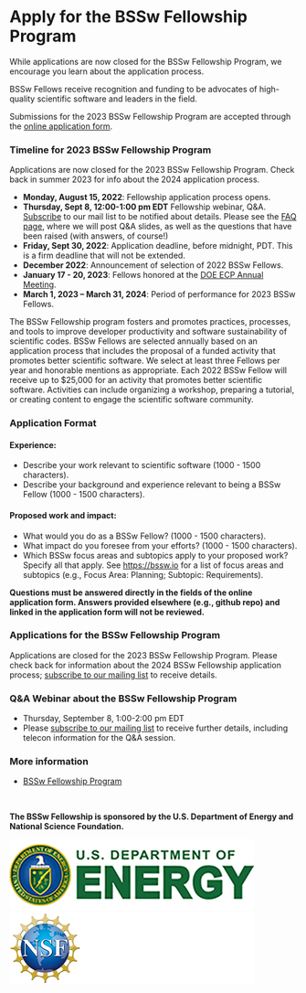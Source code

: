 # Apply for the BSSw Fellowship Program 

<!--BSSw is currently accepting applications for the 2023 BSSw Fellowship Program. -->
While applications are now closed for the BSSw Fellowship Program, we encourage you learn about the application process.  
<!--Applications for the 2023 BSSw Fellowship Program will open August 15, 2022. We encourage you learn about the application process now ... And join the BSSw community by contributing to the BSSw site. -->

BSSw Fellows receive recognition and funding to be advocates of high-quality scientific software and leaders in the field.  

Submissions for the 2023 BSSw Fellowship Program are accepted through the [online application form](https://docs.google.com/forms/d/e/1FAIpQLSevs3TJd5dQZ0AWg0V1GSq4y8VzL-iyTD4E8j9aTt9GLRy_cQ/viewform?usp=sf_link).

### Timeline for 2023 BSSw Fellowship Program

Applications are now closed for the 2023 BSSw Fellowship Program. Check back in summer 2023 for info about the 2024 application process. 

- **Monday, August 15, 2022**: Fellowship application process opens.
- **Thursday, Sept 8, 12:00-1:00 pm EDT** Fellowship webinar, Q&A. [Subscribe](https://bssw.io/pages/receive-our-email-digest) to our mail list to be notified about details. Please see the [FAQ page](https://bssw.io/pages/bssw-fellowship-faq), where we will post Q&A slides, as well as the questions that have been raised (with answers, of course!)
- **Friday, Sept 30, 2022**: Application deadline, before midnight, PDT. This is a firm deadline that will not be extended.
- **December 2022**: Announcement of selection of 2022 BSSw Fellows.
- **January 17 - 20, 2023**: Fellows honored at the [DOE ECP Annual Meeting](https://www.ecpannualmeeting.com/).
- **March 1, 2023 – March 31, 2024**: Period of performance for 2023 BSSw Fellows.


The BSSw Fellowship program fosters and promotes practices, processes, and tools to improve developer productivity and software sustainability of scientific codes. BSSw Fellows are selected annually based on an application process that includes the proposal of a funded activity that promotes better scientific software. We select at least three Fellows per year and honorable mentions as appropriate. Each 2022 BSSw Fellow will receive up to $25,000 for an activity that promotes better scientific software. Activities can include organizing a workshop, preparing a tutorial, or creating content to engage the scientific software community. 

### Application Format
#### Experience:

- Describe your work relevant to scientific software (1000 - 1500 characters).
- Describe your background and experience relevant to being a BSSw Fellow (1000 - 1500 characters).

#### Proposed work and impact:

- What would you do as a BSSw Fellow? (1000 - 1500 characters).
- What impact do you foresee from your efforts? (1000 - 1500 characters).
- Which BSSw focus areas and subtopics apply to your proposed work? Specify all that apply. See https://bssw.io for a list of focus areas and subtopics (e.g., Focus Area: Planning; Subtopic: Requirements). 

**Questions must be answered directly in the fields of the online application form.  Answers provided elsewhere (e.g., github repo) and linked in the application form will not be reviewed.**  
       
### Applications for the BSSw Fellowship Program
 
<!-- Applications for the 2023 BSSw Fellowship Program will open on August 15, 2022; [subscribe to our mailing list](https://bssw.io/pages/receive-our-email-digest) to receive details.-->
 
Applications are closed for the 2023 BSSw Fellowship Program.  Please check back for information about the 2024 BSSw Fellowship application process; [subscribe to our mailing list](https://bssw.io/pages/receive-our-email-digest) to receive details. 

<!--Applications are now being accepted for the 2023 BSSw Fellowship Program.  Submissions for the 2023 BSSw Fellowship Program are accepted through the [**online application form**](https://docs.google.com/forms/d/e/1FAIpQLSevs3TJd5dQZ0AWg0V1GSq4y8VzL-iyTD4E8j9aTt9GLRy_cQ/viewform?usp=sf_link). -->


### Q&A Webinar about the BSSw Fellowship Program

- Thursday, September 8, 1:00-2:00 pm EDT
- Please [subscribe to our mailing list](https://bssw.io/pages/receive-our-email-digest) to receive further details, including telecon information for the Q&A session.

### More information

- [BSSw Fellowship Program](https://bssw.io/fellowship)

<!--
### More information, including on-line application
- [BSSw Fellowship Program](https://bssw.io/fellowship)
- [Online Application](https://docs.google.com/forms/d/e/1FAIpQLSevs3TJd5dQZ0AWg0V1GSq4y8VzL-iyTD4E8j9aTt9GLRy_cQ/viewform?usp=sf_link) (Submissions open!)
- <mark>Application deadline: Friday, September 30, 2022</mark>; this is a firm deadline that will not be extended.
-->

<br>

**The BSSw Fellowship is sponsored by the U.S. Department of Energy and National Science Foundation.**

<div class='fellow'>
<div class='img_div'>
  <img src='../../images/Logo_DOE_Unofficial_Sm.png' class='logo' /> 
</div>  

<div class='img_div'>
  <img src='../../images/Logo_NSF_4ColorB_Sm.png' class='logo' /> 
</div>  
</div>
<!--
OpenGraph image: OG_2109_BSSwFellowships.png
-->    
